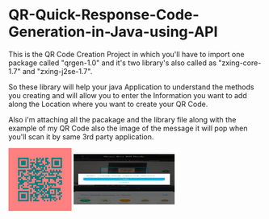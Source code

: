 # QR-Quick-Response-Code-Generation-in-Java-using-API

This is the QR Code Creation Project in which you'll have to import one package called "qrgen-1.0" and it's two library's also called as "zxing-core-1.7" and "zxing-j2se-1.7".

So these library will help your java Application to understand the methods you creating and will allow you to enter the Information you want to add along the Location where you want to create your QR Code.


Also i'm attaching all the pacakage and the library file along with the example of my QR Code also the image of the message it will pop when you'll scan it by same 3rd party application.


 <img align="center" alt="GIF" src="https://raw.githubusercontent.com/anantsaini222/QR-Quick-Response-Code-Generation-in-Java-using-API/main/MyChannel.jpg" />
 
  <img align="center" width="200" height="100" alt="GIF" src="https://raw.githubusercontent.com/anantsaini222/QR-Quick-Response-Code-Generation-in-Java-using-API/main/Scanned_QRCode.jpeg" />
